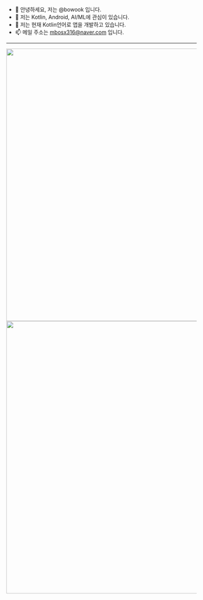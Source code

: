 - 👋 안녕하세요, 저는 @bowook 입니다.
- 👀 저는 Kotlin, Android, AI/ML에 관심이 있습니다.
- 🌱 저는 현재 Kotlin언어로 앱을 개발하고 있습니다.
- 📫 메일 주소는 mbosx316@naver.com 입니다.
---
  <a href="https://stats.dooboo.io"><img src="https://stats.dooboo.io/api/github-stats-advanced?login=bowook" width="720" /></a>
  <a href="https://stats.dooboo.io"><img src="https://stats.dooboo.io/api/github-trophies?login=bowook" width="720" /></a>

<!---
bowook/bowook is a ✨ special ✨ repository because its `README.md` (this file) appears on your GitHub profile.
You can click the Preview link to take a look at your changes.
--->
